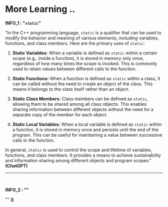 # More Learning ..

**INFO_1 : "`static`"**

"In the C++ programming language, `static` is a qualifier that can be used to modify the behavior and meaning of various elements, including variables, functions, and class members. Here are the primary uses of `static`:

1. **Static Variables:** When a variable is defined as `static` within a certain scope (e.g., inside a function), it is stored in memory only once, regardless of how many times the scope is invoked. This is commonly used to retain values between different calls to the function.

2. **Static Functions:** When a function is defined as `static` within a class, it can be called without the need to create an object of the class. This means it belongs to the class itself rather than an object.

3. **Static Class Members:** Class members can be defined as `static`, allowing them to be shared among all class objects. This enables sharing information between different objects without the need for a separate copy of the member for each object.

4. **Static Local Variables:** When a local variable is defined as `static` within a function, it is stored in memory once and persists until the end of the program. This can be useful for maintaining a value between successive calls to the function.

In general, `static` is used to control the scope and lifetime of variables, functions, and class members. It provides a means to achieve sustainability and information sharing among different objects and program scopes." **(ChatGPT)**

---

<br>

**INFO_2 : ""**

"" **()**
